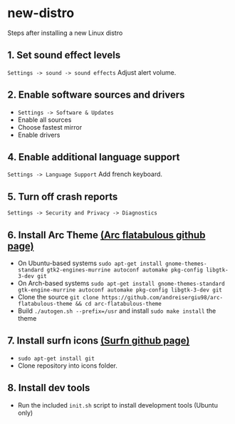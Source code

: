# new-distro
Steps after installing a new Linux distro

## 1. Set sound effect levels
`Settings -> sound -> sound effects` Adjust alert volume.

## 2. Enable software sources and drivers
+ `Settings -> Software & Updates`
+ Enable all sources
+ Choose fastest mirror
+ Enable drivers

## 4. Enable additional language support
`Settings -> Language Support` Add french keyboard.

## 5. Turn off crash reports
`Settings -> Security and Privacy -> Diagnostics`

## 6. Install Arc Theme [(Arc flatabulous github page)](https://github.com/andreisergiu98/arc-flatabulous-theme)
+ On Ubuntu-based systems `sudo apt-get install gnome-themes-standard gtk2-engines-murrine autoconf automake pkg-config libgtk-3-dev git`
+ On Arch-based systems `sudo apt-get install gnome-themes-standard gtk-engine-murrine autoconf automake pkg-config libgtk-3-dev git`
+ Clone the source `git clone https://github.com/andreisergiu98/arc-flatabulous-theme && cd arc-flatabulous-theme`
+ Build `./autogen.sh --prefix=/usr` and install `sudo make install` the theme

## 7. Install surfn icons [(Surfn github page)](https://github.com/erikdubois/Surfn)
+ `sudo apt-get install git`
+ Clone repository into icons folder.

## 8. Install dev tools
+ Run the included `init.sh` script to install development tools (Ubuntu only)